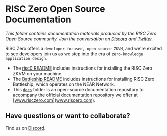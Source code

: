 # RISC Zero Open Source Documentation
*This folder contains documentation materials produced by the RISC Zero Open Source community. Join the conversation on [Discord](https://discord.gg/risczero) and [Twitter](https://twitter.com/risczero).*


RISC Zero offers a `developer-focused, open-source ZKVM`, and we're excited to see developers join us as we step into the era of `zero-knowledge application design.` 

- The [risc0 README](https://github.com/risc0/risc0#readme) includes instructions for installing the RISC Zero ZKVM on your machine. 
- The [Battleship README](https://github.com/risc0/risc0/tree/main/examples/rust/battleship#readme) includes instructions for installing RISC Zero Battleship, which operates on the NEAR Network. 
- This [`docs`](https://github.com/risc0/risc0/tree/main/docs) folder is an open-source documentation repository to accompany the official documentation repository we offer at [www.risczero.com](www.riscero.com).
  
## Have questions or want to collaborate? 
Find us on [Discord](https://discord.gg/risczero).

